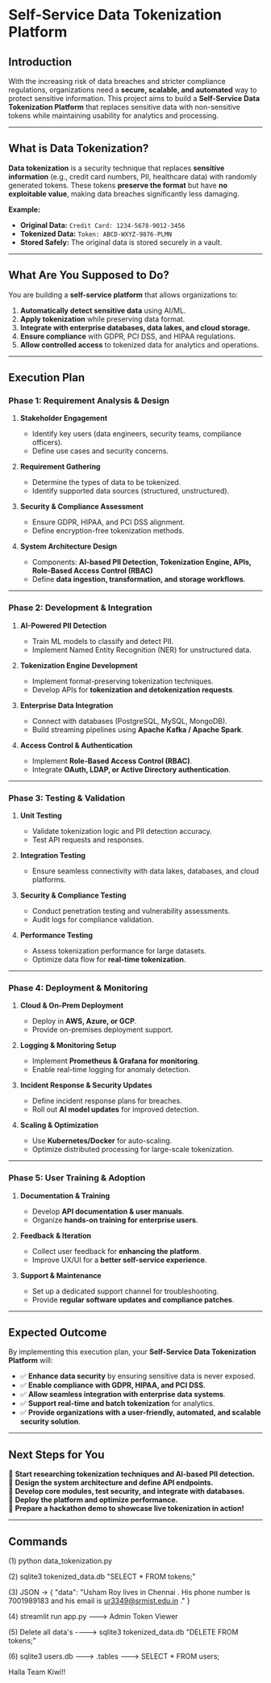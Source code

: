# Self-Service Data Tokenization Platform 

## Introduction
With the increasing risk of data breaches and stricter compliance regulations, organizations need a **secure, scalable, and automated** way to protect sensitive information. This project aims to build a **Self-Service Data Tokenization Platform** that replaces sensitive data with non-sensitive tokens while maintaining usability for analytics and processing.

---

## What is Data Tokenization?
**Data tokenization** is a security technique that replaces **sensitive information** (e.g., credit card numbers, PII, healthcare data) with randomly generated tokens. These tokens **preserve the format** but have **no exploitable value**, making data breaches significantly less damaging.

**Example:**
- **Original Data:** `Credit Card: 1234-5678-9012-3456`
- **Tokenized Data:** `Token: ABCD-WXYZ-9876-PLMN`
- **Stored Safely:** The original data is stored securely in a vault.

---

## What Are You Supposed to Do?
You are building a **self-service platform** that allows organizations to:
1. **Automatically detect sensitive data** using AI/ML.
2. **Apply tokenization** while preserving data format.
3. **Integrate with enterprise databases, data lakes, and cloud storage.**
4. **Ensure compliance** with GDPR, PCI DSS, and HIPAA regulations.
5. **Allow controlled access** to tokenized data for analytics and operations.

---

## Execution Plan

### **Phase 1: Requirement Analysis & Design**
1. **Stakeholder Engagement**  
   - Identify key users (data engineers, security teams, compliance officers).  
   - Define use cases and security concerns.  

2. **Requirement Gathering**  
   - Determine the types of data to be tokenized.  
   - Identify supported data sources (structured, unstructured).  

3. **Security & Compliance Assessment**  
   - Ensure GDPR, HIPAA, and PCI DSS alignment.  
   - Define encryption-free tokenization methods.  

4. **System Architecture Design**  
   - Components: **AI-based PII Detection, Tokenization Engine, APIs, Role-Based Access Control (RBAC)**  
   - Define **data ingestion, transformation, and storage workflows**.  

---

### **Phase 2: Development & Integration**
1. **AI-Powered PII Detection**  
   - Train ML models to classify and detect PII.  
   - Implement Named Entity Recognition (NER) for unstructured data.  

2. **Tokenization Engine Development**  
   - Implement format-preserving tokenization techniques.  
   - Develop APIs for **tokenization and detokenization requests**.  

3. **Enterprise Data Integration**  
   - Connect with databases (PostgreSQL, MySQL, MongoDB).  
   - Build streaming pipelines using **Apache Kafka / Apache Spark**.  

4. **Access Control & Authentication**  
   - Implement **Role-Based Access Control (RBAC)**.  
   - Integrate **OAuth, LDAP, or Active Directory authentication**.  

---

### **Phase 3: Testing & Validation**
1. **Unit Testing**  
   - Validate tokenization logic and PII detection accuracy.  
   - Test API requests and responses.  

2. **Integration Testing**  
   - Ensure seamless connectivity with data lakes, databases, and cloud platforms.  

3. **Security & Compliance Testing**  
   - Conduct penetration testing and vulnerability assessments.  
   - Audit logs for compliance validation.  

4. **Performance Testing**  
   - Assess tokenization performance for large datasets.  
   - Optimize data flow for **real-time tokenization**.  

---

### **Phase 4: Deployment & Monitoring**
1. **Cloud & On-Prem Deployment**  
   - Deploy in **AWS, Azure, or GCP**.  
   - Provide on-premises deployment support.  

2. **Logging & Monitoring Setup**  
   - Implement **Prometheus & Grafana for monitoring**.  
   - Enable real-time logging for anomaly detection.  

3. **Incident Response & Security Updates**  
   - Define incident response plans for breaches.  
   - Roll out **AI model updates** for improved detection.  

4. **Scaling & Optimization**  
   - Use **Kubernetes/Docker** for auto-scaling.  
   - Optimize distributed processing for large-scale tokenization.  

---

### **Phase 5: User Training & Adoption**
1. **Documentation & Training**  
   - Develop **API documentation & user manuals**.  
   - Organize **hands-on training for enterprise users**.  

2. **Feedback & Iteration**  
   - Collect user feedback for **enhancing the platform**.  
   - Improve UX/UI for a **better self-service experience**.  

3. **Support & Maintenance**  
   - Set up a dedicated support channel for troubleshooting.  
   - Provide **regular software updates and compliance patches**.  

---

## Expected Outcome
By implementing this execution plan, your **Self-Service Data Tokenization Platform** will:
- ✅ **Enhance data security** by ensuring sensitive data is never exposed.  
- ✅ **Enable compliance with GDPR, HIPAA, and PCI DSS**.  
- ✅ **Allow seamless integration with enterprise data systems**.  
- ✅ **Support real-time and batch tokenization** for analytics.  
- ✅ **Provide organizations with a user-friendly, automated, and scalable security solution**.  

---

## Next Steps for You
🔹 **Start researching tokenization techniques and AI-based PII detection.**  
🔹 **Design the system architecture and define API endpoints.**  
🔹 **Develop core modules, test security, and integrate with databases.**  
🔹 **Deploy the platform and optimize performance.**  
🔹 **Prepare a hackathon demo to showcase live tokenization in action!**  

---



## Commands

(1) python data_tokenization.py


(2) sqlite3 tokenized_data.db "SELECT * FROM tokens;"


(3) JSON ->
    {
    "data": "Usham Roy lives in Chennai . His phone number is 7001989183 and his email is ur3349@srmist.edu.in ."
    }

(4) streamlit run app.py    ---> Admin Token Viewer

(5) Delete all data's ----> sqlite3 tokenized_data.db "DELETE FROM tokens;"

(6) sqlite3 users.db     --->    .tables    --->   SELECT * FROM users;




Halla Team Kiwi!!
